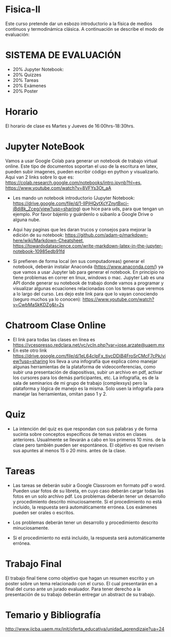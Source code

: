 # Fisica-II
Este curso pretende dar un esbozo introductorio a la física de medios continuos y termodinámica clásica. A continuación se describe el modo de evaluación:

# SISTEMA DE EVALUACIÓN
* 20% Jupyter Notebook: 
* 20% Quizzes
* 20% Tareas 
* 20% Exámenes
* 20% Poster

# Horario
El horario de clase es Martes y Jueves de 16:00hrs-18:30hrs.

# Jupyter NoteBook
Vamos a usar Google Colab para generar un notebook de trabajo virtual online. Este tipo de documentos soportan el uso de la escritura en latex, pueden subir imagenes, pueden escribir código en python y visualizarlo. Aqui van 2 links sobre lo que es: https://colab.research.google.com/notebooks/intro.ipynb?hl=es, https://www.youtube.com/watch?v=8VFYs3Ot_aA

* Les mando un notebook  introductorio (Jupyter Notebook: https://drive.google.com/file/d/1-IIPjHQytXcYZnytBxcj-jBdi8k_Zceg/view?usp=sharing) que hice para uds, para que tengan un ejemplo. Por favor bájenlo y guárdenlo o súbanlo a Google Drive o alguna nube.
* Aqui hay paginas que les daran trucos y consejos para mejorar la edición de su notebook: https://github.com/adam-p/markdown-here/wiki/Markdown-Cheatsheet, https://towardsdatascience.com/write-markdown-latex-in-the-jupyter-notebook-10985edb91fd

* Si prefieren de forma local (en sus computadoreas) generar el notebook, deberán instalar Anaconda (https://www.anaconda.com/) ya que vamos a usar Jupyter lab para generar el notebook. En principio no tiene problemas en correr en linux, windows o mac. Jupyter Lab es una API donde generar su notebook de trabajo donde vamos a programar y visualizar algunas ecuaciones relacionadas con los temas que veremos a lo largo del curso. Les dejo este link para que lo vayan conociendo (seguro muchos ya lo conocen): https://www.youtube.com/watch?v=CwbMaSkKDZg&t=2s

# Chatroom Clase Online
* El link para todas las clases en línea es https://vcespresso.redclara.net/vc/vcIn.php?var=jose.arzate@uaem.mx
* En este otro link https://drive.google.com/file/d/1eL64cIpFx_tjycDDiB4FroSrCMcF7cPk/view?usp=sharing los lleva a una infografía que explica cómo manejar algunas herramientas de la plataforma de videoconferencias, como subir una presentación de diapositivas, subir un archivo en pdf, activar los cursores para los demás participantes, etc. La infografía, es de la sala de seminarios de mi grupo de trabajo (complexsys) pero la plataforma y lógica de manejo es la misma. Solo usen la infografía para manejar las herramientas, omitan paso 1 y 2.

# Quiz
* La intención del quiz es que respondan con sus palabras y de forma sucinta sobre conceptos específicos de temas vistos en clases anteriores. Usualmente se llevarán a cabo en los primeros 10 mins. de la clase pero también pueden ser espontáneos. El objetivo es que revisen sus apuntes al menos 15 o 20 mins. antes de la clase.

# Tareas
* Las tareas se deberán subir a Google Classroom en formato pdf o word. Pueden usar fotos de su libreta,  en  cuyo caso deberán cargar todas las fotos en un solo archivo pdf. Los problemas deberán tener un desarrollo y procedimiento descrito minuciosamente. Si el procedimiento no está incluido, la respuesta será automáticamente errónea.
Los exámenes pueden ser orales o escritos.

* Los problemas deberán tener un desarrollo y procedimiento descrito minuciosamente.
* Si el procedimiento no está incluido, la respuesta será automáticamente errónea.

# Trabajo Final
El trabajo final tiene como objetivo que hagan un resumen escrito y un poster sobre un tema relacionado con el curso. El cual presentarán en a final del curso ante un jurado evaluador. Para tener derecho a la presentación de su trabajo deberán entregar un abstract de su trabajo.


# Temario y Bibliografía 
http://www.iicba.uaem.mx/init/oferta_educativa/unidad_aprendizaje?ua=24
